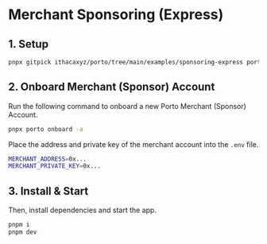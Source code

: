 # Merchant Sponsoring (Express)

## 1. Setup

```sh
pnpx gitpick ithacaxyz/porto/tree/main/examples/sponsoring-express porto-sponsoring && cd porto-sponsoring
```

## 2. Onboard Merchant (Sponsor) Account

Run the following command to onboard a new Porto Merchant (Sponsor) Account.

```sh
pnpx porto onboard -a
```

Place the address and private key of the merchant account into the `.env` file.

```sh
MERCHANT_ADDRESS=0x...
MERCHANT_PRIVATE_KEY=0x...
```

## 3. Install & Start

Then, install dependencies and start the app.

```sh
pnpm i
pnpm dev
```
